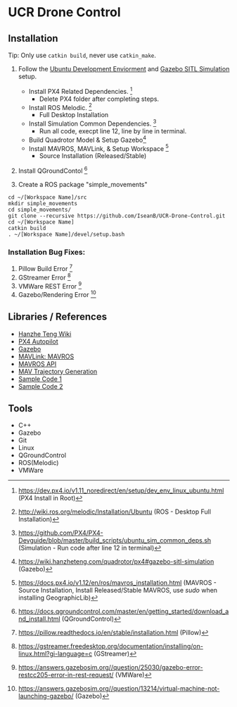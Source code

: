 # UCR Drone Control

## Installation 
  Tip: Only use ```catkin build```, never use ```catkin_make```.
  1. Follow the [Ubuntu Development Enviorment](https://wiki.hanzheteng.com/quadrotor/px4#ubuntu-development-environment) and [Gazebo SITL Simulation](https://wiki.hanzheteng.com/quadrotor/px4#gazebo-sitl-simulation) setup. 
     - Install PX4 Related Dependencies. [^1]
       - Delete PX4 folder after completing steps.
     - Install ROS Melodic. [^2]
       - Full Desktop Installation
     - Install Simulation Common Dependencies. [^3]
       - Run all code, execpt line 12, line by line in terminal.
     - Build Quadrotor Model & Setup Gazebo[^10]
     - Install MAVROS, MAVLink, & Setup Workspace [^4]
       - Source Installation (Released/Stable)
  
  2. Install QGroundContol [^5]
  
  3. Create a ROS package "simple_movements"
  ```
  cd ~/[Workspace Name]/src
  mkdir simple_movements
  cd simple_movements/
  git clone --recursive https://github.com/IseanB/UCR-Drone-Control.git
  cd ~/[Workspace Name]
  catkin build
  . ~/[Workspace Name]/devel/setup.bash
  ```
  
### Installation Bug Fixes:
1. Pillow Build Error [^6]
2. GStreamer Error [^7]
3. VMWare REST Error [^8]
4. Gazebo/Rendering Error [^9]
 
 ## Libraries / References
  - [Hanzhe Teng Wiki](https://wiki.hanzheteng.com/)
  - [PX4 Autopilot](https://github.com/PX4/PX4-Autopilot)
  - [Gazebo](https://docs.px4.io/main/en/simulation/ros_interface.html)
  - [MAVLink: MAVROS](https://github.com/mavlink/mavros)
  - [MAVROS API](http://wiki.ros.org/mavros)
  - [MAV Trajectory Generation](https://github.com/ethz-asl/mav_trajectory_generation#bibliography)
  - [Sample Code 1](https://automaticaddison.com/how-to-move-the-turtlesim-robot-to-goal-locations-ros/)
  - [Sample Code 2](https://docs.px4.io/v1.12/en/ros/mavros_offboard.html)
 
 ## Tools
  - C++
  - Gazebo
  - Git
  - Linux
  - QGroundControl
  - ROS(Melodic)
  - VMWare
 

  [^note]:
  [^1]:https://dev.px4.io/v1.11_noredirect/en/setup/dev_env_linux_ubuntu.html (PX4 Install in Root)
  [^2]:http://wiki.ros.org/melodic/Installation/Ubuntu (ROS - Desktop Full Installation)
  [^3]:https://github.com/PX4/PX4-Devguide/blob/master/build_scripts/ubuntu_sim_common_deps.sh (Simulation - Run code after line 12 in terminal)
  [^4]:https://docs.px4.io/v1.12/en/ros/mavros_installation.html (MAVROS - Source Installation, Install Released/Stable MAVROS, use *sudo* when installing GeographicLib)
  [^5]:https://docs.qgroundcontrol.com/master/en/getting_started/download_and_install.html (QGroundControl)
  [^6]:https://pillow.readthedocs.io/en/stable/installation.html (Pillow)
  [^7]:https://gstreamer.freedesktop.org/documentation/installing/on-linux.html?gi-language=c (GStreamer)
  [^8]:https://answers.gazebosim.org//question/25030/gazebo-error-restcc205-error-in-rest-request/ (VMWare) 
  [^9]:https://answers.gazebosim.org//question/13214/virtual-machine-not-launching-gazebo/ (Gazebo)
  [^10]:https://wiki.hanzheteng.com/quadrotor/px4#gazebo-sitl-simulation (Gazebo)
